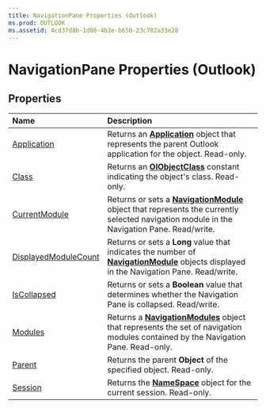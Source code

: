 ```yaml
---
title: NavigationPane Properties (Outlook)
ms.prod: OUTLOOK
ms.assetid: 4cd37d8b-1d08-4b2e-b650-23c782a33e28
---
```



# NavigationPane Properties (Outlook)

## Properties



|**Name**|**Description**|
|:-----|:-----|
|[Application](navigationpane-application-property-outlook.md)|Returns an  **[Application](application-object-outlook.md)** object that represents the parent Outlook application for the object. Read-only.|
|[Class](navigationpane-class-property-outlook.md)|Returns an  **[OlObjectClass](olobjectclass-enumeration-outlook.md)** constant indicating the object's class. Read-only.|
|[CurrentModule](navigationpane-currentmodule-property-outlook.md)|Returns or sets a  **[NavigationModule](navigationmodule-object-outlook.md)** object that represents the currently selected navigation module in the Navigation Pane. Read/write.|
|[DisplayedModuleCount](navigationpane-displayedmodulecount-property-outlook.md)|Returns or sets a  **Long** value that indicates the number of **[NavigationModule](navigationmodule-object-outlook.md)** objects displayed in the Navigation Pane. Read/write.|
|[IsCollapsed](navigationpane-iscollapsed-property-outlook.md)|Returns or sets a  **Boolean** value that determines whether the Navigation Pane is collapsed. Read/write.|
|[Modules](navigationpane-modules-property-outlook.md)|Returns a  **[NavigationModules](navigationmodules-object-outlook.md)** object that represents the set of navigation modules contained by the Navigation Pane. Read-only.|
|[Parent](navigationpane-parent-property-outlook.md)|Returns the parent  **Object** of the specified object. Read-only.|
|[Session](navigationpane-session-property-outlook.md)|Returns the  **[NameSpace](namespace-object-outlook.md)** object for the current session. Read-only.|

